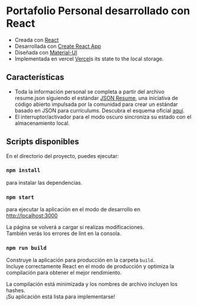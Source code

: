 # Portafolio Personal desarrollado con React

- Creada con [React](https://reactjs.org)
- Desarrollada con [Create React App](https://github.com/facebook/create-react-app)
- Diseñada con [Material-UI](https://material-ui.com)
- Implementada en vercel [Vercel](https://vercel.com)s its state to the local storage.


## Características

- Toda la información personal se completa a partir del archivo resume.json siguiendo el estándar [JSON Resume](https://jsonresume.org), una iniciativa de código abierto impulsada por la comunidad para crear un estándar basado en JSON para currículums. Descubra el esquema oficial [aquí](https://jsonresume.org/schema).
- El interruptor/activador para el modo oscuro sincroniza su estado con el almacenamiento local.


## Scripts disponibles

En el directorio del proyecto, puedes ejecutar:

### `npm install`

para instalar las dependencias.

### `npm start`

para ejecutar la aplicación en el modo de desarrollo en [http://localhost:3000](http://localhost:3000)<br />

La página se volverá a cargar si realizas modificaciones.<br />
También verás los errores de lint en la consola.

### `npm run build`

Construye la aplicación para producción en la carpeta `build`.<br />
Incluye correctamente React en el modo de producción y optimiza la compilación para obtener el mejor rendimiento.

La compilación está minimizada y los nombres de archivo incluyen los hashes.<br />
¡Su aplicación está lista para implementarse!
